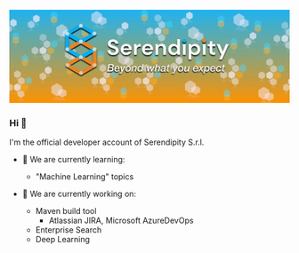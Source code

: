 ![Logo](logo.jpg)

### Hi 👋

I'm the official developer account of Serendipity S.r.l.

- 🌱 We are currently learning:
  - "Machine Learning" topics
  
- 🔭 We are currently working on:
  - Maven build tool
    - Atlassian JIRA, Microsoft AzureDevOps
  - Enterprise Search
  - Deep Learning

<!--
**SerendipityOfficialDev/SerendipityOfficialDev** is a ✨ _special_ ✨ repository because its `README.md` (this file) appears on your GitHub profile.

Here are some ideas to get you started:

- 🔭 I’m currently working on ...
- 🌱 I’m currently learning ...
- 👯 I’m looking to collaborate on ...
- 🤔 I’m looking for help with ...
- 💬 Ask me about ...
- 📫 How to reach me: ...
- 😄 Pronouns: ...
- ⚡ Fun fact: ...
-->
